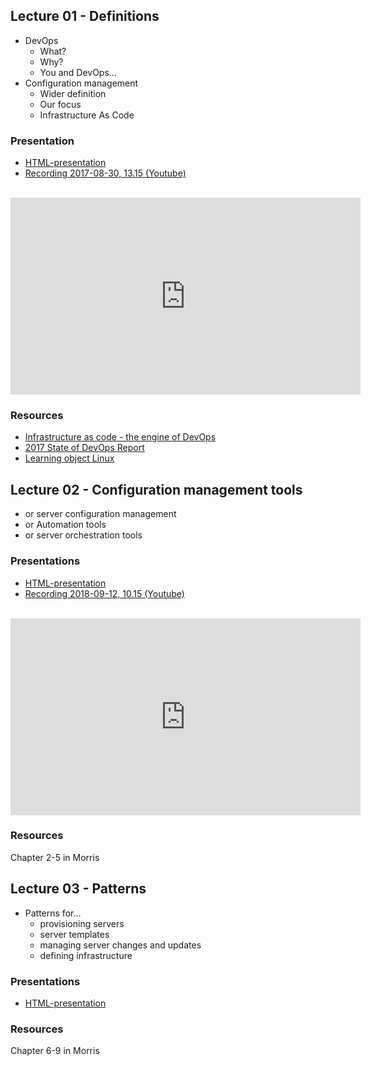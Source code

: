 ## Lecture 01 - Definitions
* DevOps
    * What?
    * Why?
    * You and DevOps...
* Configuration management
    * Wider definition
    * Our focus
    * Infrastructure As Code

### Presentation
- [HTML-presentation](https://cdn.rawgit.com/2dv514/syllabus/master/lectures/01_course_definitions/index.html#/)
- [Recording 2017-08-30, 13.15 (Youtube)](https://youtu.be/duxvJXAldNA?list=PLSWJPPj5sKmrCW3jf_boNprmWDyl89owV&t)
<br />
<iframe width="560" height="315" src="https://www.youtube.com/embed/duxvJXAldNA?list=PLSWJPPj5sKmrCW3jf_boNprmWDyl89owV&t" frameborder="0" allowfullscreen></iframe>


### Resources
* [Infrastructure as code - the engine of DevOps](https://www.epam.com/about/news-and-events/in-the-news/2015/infrastructure-as-code-the-engine-at-the-heart-of-devops)
* [2017 State of DevOps Report](https://puppet.com/resources/whitepaper/state-of-devops-report)
* [Learning object Linux](https://github.com/CS-LNU-Learning-Objects/linux)

## Lecture 02 - Configuration management tools
* or server configuration management
* or Automation tools
* or server orchestration tools

### Presentations
- [HTML-presentation](https://cdn.rawgit.com/2dv514/syllabus/master/lectures/02_configuration_tools/index.html#/)
- [Recording 2018-09-12, 10.15 (Youtube)](https://youtu.be/rRyP8Yvj-Mk?t=9m50s&list=PLSWJPPj5sKmrCW3jf_boNprmWDyl89owV&t)
<br />
<iframe width="560" height="315" src="https://www.youtube.com/embed/rRyP8Yvj-Mk?t=9m50&list=PLSWJPPj5sKmrCW3jf_boNprmWDyl89owV&t" frameborder="0" allowfullscreen></iframe>


### Resources
Chapter 2-5 in Morris

## Lecture 03 - Patterns
* Patterns for...
    * provisioning servers
    * server templates
    * managing server changes and updates
    * defining infrastructure


### Presentations
- [HTML-presentation](https://cdn.rawgit.com/2dv514/syllabus/master/lectures/03_patterns/index.html#/)

<!--
- [Recording 2017-09-13, 13.15 (Youtube)](https://youtu.be/3p6GTyH-N-k?t=14m55s&t=13m46s&list=PLSWJPPj5sKmrCW3jf_boNprmWDyl89owV&t)
<br />
<iframe width="560" height="315" src="https://www.youtube.com/embed/3p6GTyH-N-k?t=14m55s&list=PLSWJPPj5sKmrCW3jf_boNprmWDyl89owV&t" frameborder="0" allowfullscreen></iframe>
-->

### Resources
Chapter 6-9 in Morris